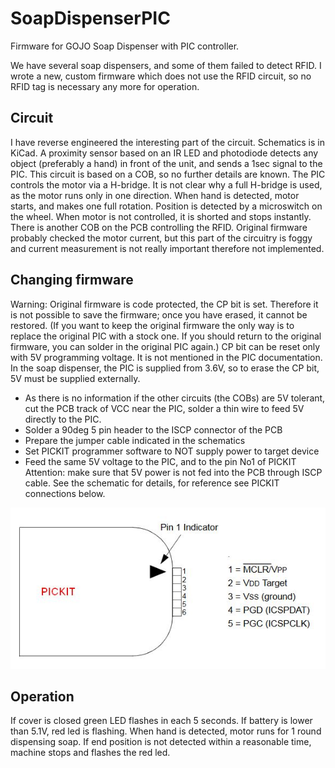 # SoapDispenserPIC
Firmware for GOJO Soap Dispenser with PIC controller.

We have several soap dispensers, and some of them failed to detect RFID. I wrote a new, custom firmware which does not use the RFID circuit, so no RFID tag is necessary any more for operation. 


## Circuit
I have reverse engineered the interesting part of the circuit. Schematics is in KiCad.
A proximity sensor based on an IR LED and photodiode detects any object (preferably a hand) in front of the unit, and sends a 1sec signal to the PIC. This circuit is based on a COB, so no further details are known.
The PIC controls the motor via a H-bridge. It is not clear why a full H-bridge is used, as the motor runs only in one direction. When hand is detected, motor starts, and makes one full rotation. Position is detected by a microswitch on the wheel. When motor is not controlled, it is shorted and stops instantly.
There is another COB on the PCB controlling the RFID.
Original firmware probably checked the motor current, but this part of the circuitry is foggy and current measurement is not really important therefore not implemented.

## Changing firmware
Warning: Original firmware is code protected, the CP bit is set. Therefore it is not possible to save the firmware; once you have erased, it cannot be restored. (If you want to keep the original firmware the only way is to replace the original PIC with a stock one. If you should return to the original firmware, you can solder in the original PIC again.)
CP bit can be reset only with 5V programming voltage. It is not mentioned in the PIC documentation. In the soap dispenser, the PIC is supplied from 3.6V, so to erase the CP bit, 5V must be supplied externally. 
* As there is no information if the other circuits (the COBs) are 5V tolerant, cut the PCB track of VCC near the PIC, solder a thin wire to feed 5V directly to the PIC.
* Solder a 90deg 5 pin header to the ISCP connector of the PCB
* Prepare the jumper cable indicated in the schematics
* Set PICKIT programmer software to NOT supply power to target device 
* Feed the same 5V voltage to the PIC, and to the pin No1 of PICKIT
Attention: make sure that 5V power is not fed into the PCB through ISCP cable. See the schematic for details, for reference see PICKIT connections below.

![](PICKIT%20pinout.jpg)

## Operation
If cover is closed green LED flashes in each 5 seconds. If battery is lower than 5.1V, red led is flashing. When hand is detected, motor runs for 1 round dispensing soap. If end position is not detected within a reasonable time, machine stops and flashes the red led. 
